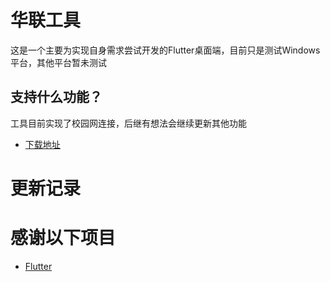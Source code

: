 # 华联工具

这是一个主要为实现自身需求尝试开发的Flutter桌面端，目前只是测试Windows平台，其他平台暂未测试

## 支持什么功能？

工具目前实现了校园网连接，后继有想法会继续更新其他功能

- [下载地址](https://hlu.airsado.cn/)

# 更新记录

# 感谢以下项目

- [Flutter](https://hlu.airsado.cn/)